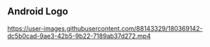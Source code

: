 ## Android Logo



https://user-images.githubusercontent.com/88143329/180369142-dc5b0cad-9ae3-42b5-9b22-7189ab37d272.mp4

